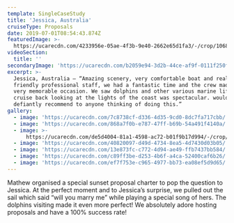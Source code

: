 ```yaml
---
template: SingleCaseStudy
title: 'Jessica, Australia'
cruiseType: Proposals
date: 2019-07-01T08:54:43.874Z
featuredImage: >-
  https://ucarecdn.com/4233956e-05ae-4f3b-9e40-2662e65d1fa3/-/crop/1068x1186/0,0/-/preview/
videoSection:
  title: ''
secondaryImage: 'https://ucarecdn.com/b2059e94-3d2b-44ce-af9f-0111f250fcc2/'
excerpt: >-
  Jessica, Australia – “Amazing scenery, very comfortable boat and really
  friendly professional staff, we had a fantastic time and the crew made it a
  very memorable occasion. We saw dolphins and other various marine life and the
  cruise back looking at the lights of the coast was spectacular. would
  defiantly recommend to anyone thinking of doing this.”
gallery:
  - image: 'https://ucarecdn.com/7c8738cf-d336-4d35-9cd0-8dc7fa717cbb/'
  - image: 'https://ucarecdn.com/868a7f0b-e787-47ff-b69b-54a491f4140a/'
  - image: >-
      https://ucarecdn.com/de5d4004-81a1-4598-ac72-b01f9b17d994/-/crop/1068x1170/0,168/-/preview/
  - image: 'https://ucarecdn.com/40820097-d49d-4734-8ea5-4d7430d03b05/'
  - image: 'https://ucarecdn.com/13e873fc-c772-4d94-ae49-ffb7437bb584/'
  - image: 'https://ucarecdn.com/c89ff3be-d253-4b6f-a4ca-52400caf6b26/'
  - image: 'https://ucarecdn.com/ef7f753e-c965-4977-bb73-ea08ef5d9d65/'
---
```

Mathew organised a special sunset proposal charter to pop the question to Jessica. At the perfect moment and to Jessica’s surprise, we pulled out the sail which said “will you marry me” while playing a special song of hers. The dolphins visiting made it even more perfect! We absolutely adore hosting proposals and have a 100% success rate!
